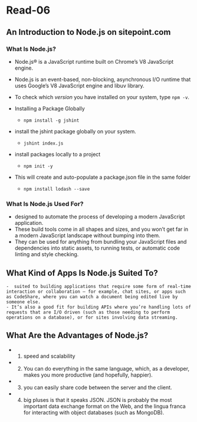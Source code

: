 # Read-06
## An Introduction to Node.js on sitepoint.com

### What Is Node.js?
  - Node.js® is a JavaScript runtime built on Chrome’s V8 JavaScript engine.
  - Node.js is an event-based, non-blocking, asynchronous I/O runtime that uses Google’s V8 JavaScript engine and libuv library.

- To check which *version* you have installed on your system, type `npm -v`.
- Installing a Package Globally
  - `npm install -g jshint`
- install the jshint package globally on your system.
  - `jshint index.js`
- install packages locally to a project
  - `npm init -y`
- This will create and auto-populate a package.json file in the same folder
  - `npm install lodash --save`

### What Is Node.js Used For?
  - designed to automate the process of developing a modern JavaScript application.
  - These build tools come in all shapes and sizes, and you won’t get far in a modern JavaScript landscape without bumping into them. 
  - They can be used for anything from bundling your JavaScript files and dependencies into static assets, to running tests, or automatic code linting and style checking.


## What Kind of Apps Is Node.js Suited To?
    -  suited to building applications that require some form of real-time interaction or collaboration — for example, chat sites, or apps such as CodeShare, where you can watch a document being edited live by someone else. 
    - It’s also a good fit for building APIs where you’re handling lots of requests that are I/O driven (such as those needing to perform operations on a database), or for sites involving data streaming.
    

## What Are the Advantages of Node.js?
   - 1. speed and scalability
   - 2. You can do everything in the same language, which, as a developer, makes you more productive (and hopefully, happier).
   - 3. you can easily share code between the server and the client.
   - 4. big pluses is that it speaks JSON. JSON is probably the most important data exchange format on the Web, and the lingua franca for interacting with object databases (such as MongoDB).
